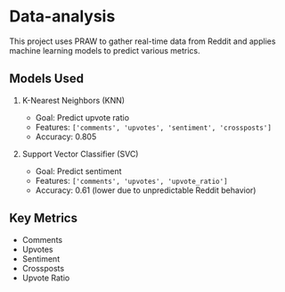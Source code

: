 # Data-analysis

This project uses PRAW to gather real-time data from Reddit and applies machine learning models to predict various metrics.

## Models Used

1. K-Nearest Neighbors (KNN)
    - Goal: Predict upvote ratio
    - Features: `['comments', 'upvotes', 'sentiment', 'crossposts']`
    - Accuracy: 0.805

3. Support Vector Classifier (SVC)
    - Goal: Predict sentiment
    - Features: `['comments', 'upvotes', 'upvote_ratio']`
    - Accuracy: 0.61 (lower due to unpredictable Reddit behavior)

## Key Metrics
- Comments
- Upvotes
- Sentiment
- Crossposts
- Upvote Ratio

